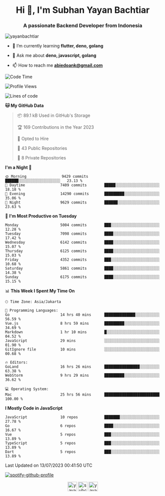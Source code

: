 <h1 align="center">Hi 👋, I'm Subhan Yayan Bachtiar</h1>
<h3 align="center">A passionate Backend Developer from Indonesia</h3>

<p align="left"> <img src="https://komarev.com/ghpvc/?username=yayanbachtiar" alt="yayanbachtiar" /> </p>

- 🌱 I’m currently learning **flutter, deno, golang**

- 💬 Ask me about **deno, javascript, golang**

- 📫 How to reach me **abiedoank@gmail.com**

<!--START_SECTION:waka-->
![Code Time](http://img.shields.io/badge/Code%20Time-5%2C594%20hrs%2047%20mins-blue)

![Profile Views](http://img.shields.io/badge/Profile%20Views-0-blue)

![Lines of code](https://img.shields.io/badge/From%20Hello%20World%20I%27ve%20Written-44.7%20million%20lines%20of%20code-blue)

**🐱 My GitHub Data** 

> 📦 89.1 kB Used in GitHub's Storage 
 > 
> 🏆 169 Contributions in the Year 2023
 > 
> 💼 Opted to Hire
 > 
> 📜 43 Public Repositories 
 > 
> 🔑 8 Private Repositories 
 > 
**I'm a Night 🦉** 

```text
🌞 Morning                9429 commits        ██████░░░░░░░░░░░░░░░░░░░   23.13 % 
🌆 Daytime                7409 commits        █████░░░░░░░░░░░░░░░░░░░░   18.18 % 
🌃 Evening                14290 commits       █████████░░░░░░░░░░░░░░░░   35.06 % 
🌙 Night                  9629 commits        ██████░░░░░░░░░░░░░░░░░░░   23.63 % 
```
📅 **I'm Most Productive on Tuesday** 

```text
Monday                   5004 commits        ███░░░░░░░░░░░░░░░░░░░░░░   12.28 % 
Tuesday                  7098 commits        ████░░░░░░░░░░░░░░░░░░░░░   17.42 % 
Wednesday                6142 commits        ████░░░░░░░░░░░░░░░░░░░░░   15.07 % 
Thursday                 6125 commits        ████░░░░░░░░░░░░░░░░░░░░░   15.03 % 
Friday                   4352 commits        ███░░░░░░░░░░░░░░░░░░░░░░   10.68 % 
Saturday                 5861 commits        ████░░░░░░░░░░░░░░░░░░░░░   14.38 % 
Sunday                   6175 commits        ████░░░░░░░░░░░░░░░░░░░░░   15.15 % 
```


📊 **This Week I Spent My Time On** 

```text
🕑︎ Time Zone: Asia/Jakarta

💬 Programming Languages: 
Go                       14 hrs 40 mins      ██████████████░░░░░░░░░░░   56.59 % 
Vue.js                   8 hrs 59 mins       █████████░░░░░░░░░░░░░░░░   34.69 % 
Markdown                 1 hr 10 mins        █░░░░░░░░░░░░░░░░░░░░░░░░   04.52 % 
JavaScript               29 mins             ░░░░░░░░░░░░░░░░░░░░░░░░░   01.90 % 
GitIgnore file           10 mins             ░░░░░░░░░░░░░░░░░░░░░░░░░   00.68 % 

🔥 Editors: 
GoLand                   16 hrs 26 mins      ████████████████░░░░░░░░░   63.38 % 
WebStorm                 9 hrs 29 mins       █████████░░░░░░░░░░░░░░░░   36.62 % 

💻 Operating System: 
Mac                      25 hrs 56 mins      █████████████████████████   100.00 % 
```

**I Mostly Code in JavaScript** 

```text
JavaScript               10 repos            ███████░░░░░░░░░░░░░░░░░░   27.78 % 
Go                       6 repos             ████░░░░░░░░░░░░░░░░░░░░░   16.67 % 
Vue                      5 repos             ███░░░░░░░░░░░░░░░░░░░░░░   13.89 % 
TypeScript               5 repos             ███░░░░░░░░░░░░░░░░░░░░░░   13.89 % 
Dart                     5 repos             ███░░░░░░░░░░░░░░░░░░░░░░   13.89 % 
```




 Last Updated on 13/07/2023 00:41:50 UTC
<!--END_SECTION:waka-->

[![spotify-github-profile](https://spotify-github-profile.vercel.app/api/view?uid=31qtu2k4v3mbxp7clcmm6imuqq6e&cover_image=true&theme=default&show_offline=false&bar_color=53b14f&bar_color_cover=true)](https://github.com/kittinan/spotify-github-profile)


<p align="center">
<a href="https://dev.to/yayanbachtiar" target="blank"><img align="center" src="https://cdn.jsdelivr.net/npm/simple-icons@3.0.1/icons/dev-dot-to.svg" alt="yayanbachtiar" height="30" width="30" /></a>
<a href="https://linkedin.com/in/subchanyayanbachtiar" target="blank"><img align="center" src="https://cdn.jsdelivr.net/npm/simple-icons@3.0.1/icons/linkedin.svg" alt="subchanyayanbachtiar" height="30" width="30" /></a>
<a href="https://codesandbox.com/yayanbachtiar" target="blank"><img align="center" src="https://cdn.jsdelivr.net/npm/simple-icons@3.0.1/icons/codesandbox.svg" alt="yayanbachtiar" height="30" width="30" /></a>
</p>
